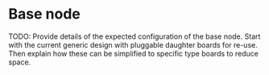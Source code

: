 # Base node

TODO: Provide details of the expected configuration of the base node.
Start with the current generic design with pluggable daughter boards for re-use.
Then explain how these can be simplified to specific type boards to reduce space.